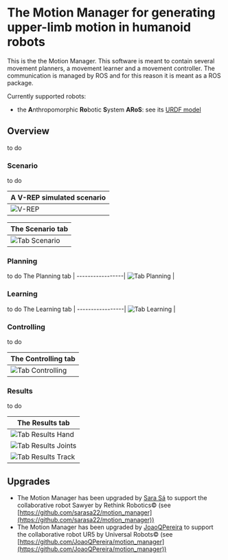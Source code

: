 # The Motion Manager for generating upper-limb motion in humanoid robots 
This is the the Motion Manager. This software is meant to contain several movement planners, a movement learner and a movement controller. The communication is managed by ROS and for this reason it is meant as a ROS package.  

Currently supported robots:
* the **A**nthropomorphic **Ro**botic **S**ystem **ARoS**: see its [URDF model](https://github.com/zohannn/aros_description)

## Overview
to do

### Scenario
to do

A V-REP simulated scenario|
------------- |
![V-REP](/resources/images/vrep.png)|

The Scenario tab | 
------------ | 
![Tab Scenario](/resources/images/scenario.png) | 


### Planning
to do
The Planning tab |
-----------------|
![Tab Planning](/resources/images/plan.png) |

### Learning
to do
The Learning tab |
-----------------|
![Tab Learning](/resources/images/learn.png) |

### Controlling
to do

The Controlling tab |
--------------------|
![Tab Controlling](/resources/images/control.png) |

### Results
to do

The Results tab |
--------------------|
![Tab Results Hand](/resources/images/results_hand.png) |
![Tab Results Joints](/resources/images/results_joints.png) |
![Tab Results Track](/resources/images/results_track.png) |

## Upgrades
* The Motion Manager has been upgraded by [Sara Sá](https://github.com/sarasa22) to support the collaborative robot Sawyer by Rethink Robotics&copy; (see [https://github.com/sarasa22/motion_manager](https://github.com/sarasa22/motion_manager))  
* The Motion Manager has been upgraded by [JoaoQPereira](https://github.com/JoaoQPereira) to support the collaborative robot UR5 by Universal Robots&copy; (see [https://github.com/JoaoQPereira/motion_manager](https://github.com/JoaoQPereira/motion_manager)) 

